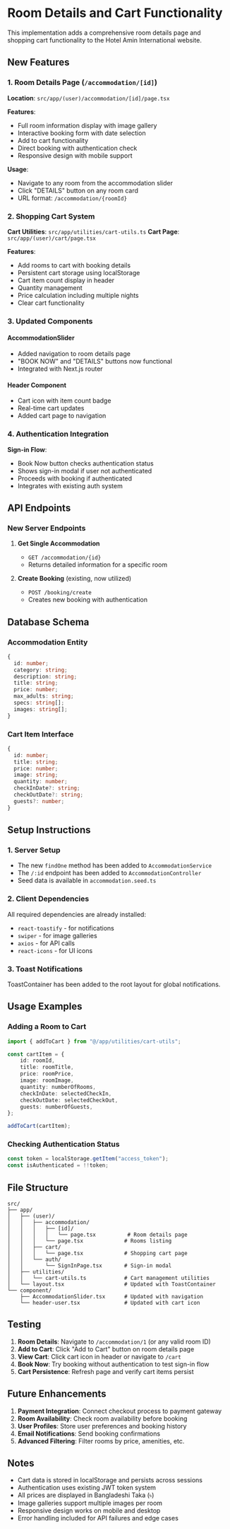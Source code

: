 # Room Details and Cart Functionality

This implementation adds a comprehensive room details page and shopping cart functionality to the Hotel Amin International website.

## New Features

### 1. Room Details Page (`/accommodation/[id]`)

**Location**: `src/app/(user)/accommodation/[id]/page.tsx`

**Features**:

-   Full room information display with image gallery
-   Interactive booking form with date selection
-   Add to cart functionality
-   Direct booking with authentication check
-   Responsive design with mobile support

**Usage**:

-   Navigate to any room from the accommodation slider
-   Click "DETAILS" button on any room card
-   URL format: `/accommodation/{roomId}`

### 2. Shopping Cart System

**Cart Utilities**: `src/app/utilities/cart-utils.ts`
**Cart Page**: `src/app/(user)/cart/page.tsx`

**Features**:

-   Add rooms to cart with booking details
-   Persistent cart storage using localStorage
-   Cart item count display in header
-   Quantity management
-   Price calculation including multiple nights
-   Clear cart functionality

### 3. Updated Components

#### AccommodationSlider

-   Added navigation to room details page
-   "BOOK NOW" and "DETAILS" buttons now functional
-   Integrated with Next.js router

#### Header Component

-   Cart icon with item count badge
-   Real-time cart updates
-   Added cart page to navigation

### 4. Authentication Integration

**Sign-in Flow**:

-   Book Now button checks authentication status
-   Shows sign-in modal if user not authenticated
-   Proceeds with booking if authenticated
-   Integrates with existing auth system

## API Endpoints

### New Server Endpoints

1. **Get Single Accommodation**

    - `GET /accommodation/{id}`
    - Returns detailed information for a specific room

2. **Create Booking** (existing, now utilized)
    - `POST /booking/create`
    - Creates new booking with authentication

## Database Schema

### Accommodation Entity

```typescript
{
  id: number;
  category: string;
  description: string;
  title: string;
  price: number;
  max_adults: string;
  specs: string[];
  images: string[];
}
```

### Cart Item Interface

```typescript
{
  id: number;
  title: string;
  price: number;
  image: string;
  quantity: number;
  checkInDate?: string;
  checkOutDate?: string;
  guests?: number;
}
```

## Setup Instructions

### 1. Server Setup

-   The new `findOne` method has been added to `AccommodationService`
-   The `/:id` endpoint has been added to `AccommodationController`
-   Seed data is available in `accommodation.seed.ts`

### 2. Client Dependencies

All required dependencies are already installed:

-   `react-toastify` - for notifications
-   `swiper` - for image galleries
-   `axios` - for API calls
-   `react-icons` - for UI icons

### 3. Toast Notifications

ToastContainer has been added to the root layout for global notifications.

## Usage Examples

### Adding a Room to Cart

```typescript
import { addToCart } from "@/app/utilities/cart-utils";

const cartItem = {
    id: roomId,
    title: roomTitle,
    price: roomPrice,
    image: roomImage,
    quantity: numberOfRooms,
    checkInDate: selectedCheckIn,
    checkOutDate: selectedCheckOut,
    guests: numberOfGuests,
};

addToCart(cartItem);
```

### Checking Authentication Status

```typescript
const token = localStorage.getItem("access_token");
const isAuthenticated = !!token;
```

## File Structure

```
src/
├── app/
│   ├── (user)/
│   │   ├── accommodation/
│   │   │   ├── [id]/
│   │   │   │   └── page.tsx          # Room details page
│   │   │   └── page.tsx             # Rooms listing
│   │   ├── cart/
│   │   │   └── page.tsx             # Shopping cart page
│   │   └── auth/
│   │       └── SignInPage.tsx       # Sign-in modal
│   ├── utilities/
│   │   └── cart-utils.ts            # Cart management utilities
│   └── layout.tsx                   # Updated with ToastContainer
└── component/
    ├── AccommodationSlider.tsx      # Updated with navigation
    └── header-user.tsx              # Updated with cart icon
```

## Testing

1. **Room Details**: Navigate to `/accommodation/1` (or any valid room ID)
2. **Add to Cart**: Click "Add to Cart" button on room details page
3. **View Cart**: Click cart icon in header or navigate to `/cart`
4. **Book Now**: Try booking without authentication to test sign-in flow
5. **Cart Persistence**: Refresh page and verify cart items persist

## Future Enhancements

1. **Payment Integration**: Connect checkout process to payment gateway
2. **Room Availability**: Check room availability before booking
3. **User Profiles**: Store user preferences and booking history
4. **Email Notifications**: Send booking confirmations
5. **Advanced Filtering**: Filter rooms by price, amenities, etc.

## Notes

-   Cart data is stored in localStorage and persists across sessions
-   Authentication uses existing JWT token system
-   All prices are displayed in Bangladeshi Taka (৳)
-   Image galleries support multiple images per room
-   Responsive design works on mobile and desktop
-   Error handling included for API failures and edge cases
